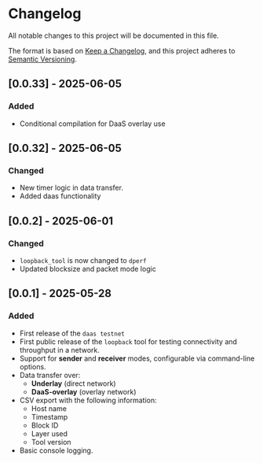 # Changelog

All notable changes to this project will be documented in this file.

The format is based on [Keep a Changelog](https://keepachangelog.com/en/1.0.0/),
and this project adheres to [Semantic Versioning](https://semver.org/spec/v2.0.0.html).

## [0.0.33] - 2025-06-05
### Added
- Conditional compilation for DaaS overlay use

## [0.0.32] - 2025-06-05
### Changed
- New timer logic in data transfer.
- Added daas functionality

## [0.0.2]  - 2025-06-01
### Changed
- `loopback_tool` is now changed to `dperf`
- Updated blocksize and packet mode logic


## [0.0.1] - 2025-05-28
### Added
- First release of the `daas testnet` 
- First public release of the `loopback` tool for testing connectivity and throughput in a network.
- Support for **sender** and **receiver** modes, configurable via command-line options.
- Data transfer over:
  - **Underlay** (direct network)
  - **DaaS-overlay** (overlay network)
- CSV export with the following information:
  - Host name
  - Timestamp
  - Block ID
  - Layer used
  - Tool version
- Basic console logging.
